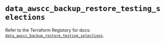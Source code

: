 # `data_awscc_backup_restore_testing_selections`

Refer to the Terraform Registory for docs: [`data_awscc_backup_restore_testing_selections`](https://registry.terraform.io/providers/hashicorp/awscc/0.70.0/docs/data-sources/backup_restore_testing_selections).

